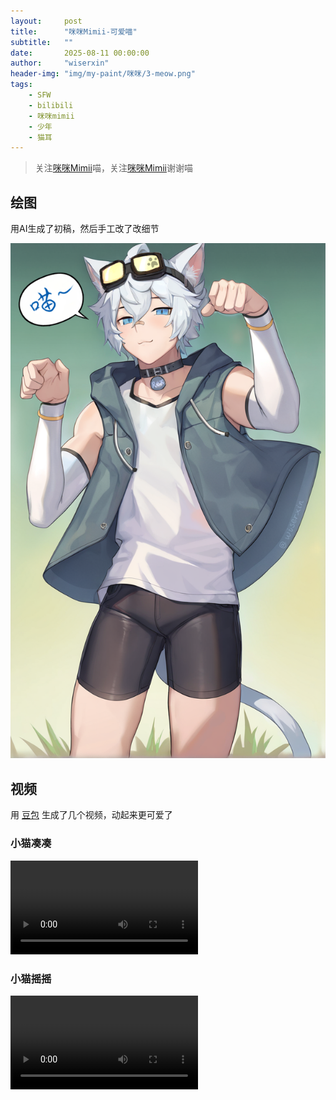 ```yaml
---
layout:     post
title:      "咪咪Mimii-可爱喵"
subtitle:   ""
date:       2025-08-11 00:00:00
author:     "wiserxin"
header-img: "img/my-paint/咪咪/3-meow.png"
tags:
    - SFW
    - bilibili
    - 咪咪mimii
    - 少年
    - 猫耳
---
```


> 关注[咪咪Mimii](https://space.bilibili.com/414620619)喵，关注[咪咪Mimii](https://space.bilibili.com/414620619)谢谢喵

## 绘图
用AI生成了初稿，然后手工改了改细节

![坏坏的小咪](/img/my-paint/咪咪/3-meow.png)

## 视频
用 [豆包](https://www.doubao.com/chat/) 生成了几个视频，动起来更可爱了

### 小猫凑凑
<video src="/img/my-paint/咪咪/doubao-video-2.mp4" autoplay="false" controls="controls"></video>

### 小猫摇摇
<video src="/img/my-paint/咪咪/doubao-video-1.mp4" autoplay="false" controls="controls"></video>

